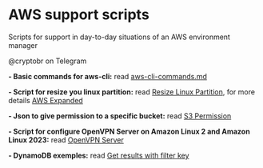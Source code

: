 # AWS support scripts

Scripts for support in day-to-day situations of an AWS environment manager

@cryptobr on Telegram

**- Basic commands for aws-cli:**
read [aws-cli-commands.md](https://github.com/crypto-br/AWS/blob/master/aws-cli-commands.md)

**- Script for resize you linux partition:**
read [Resize Linux Partition](https://github.com/crypto-br/AWS/blob/master/Resize_Linux_partition/resize_linux_partition.sh), for more details [AWS Expanded](https://docs.aws.amazon.com/AWSEC2/latest/UserGuide/recognize-expanded-volume-linux.html)

**- Json to give permission to a specific bucket:**
read [S3 Permission](https://github.com/crypto-br/AWS/blob/master/S3ResourcePermission.json)

**- Script for configure OpenVPN Server on Amazon Linux 2 and Amazon Linux 2023:**
read [OpenVPN Server](https://github.com/crypto-br/AWS/tree/master/EC2_OpenVPN_Server/readme.md)

**- DynamoDB exemples:**
read [Get results with filter key](https://github.com/crypto-br/AWS/tree/master/dynamoDB/getValueWithFilter.py)
